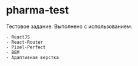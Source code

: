 # pharma-test

Тестовое задание. Выполнено с использованием: 
```
- ReactJS
- React-Router
- Pixel-Perfect
- BEM
- Адаптивная верстка
```
